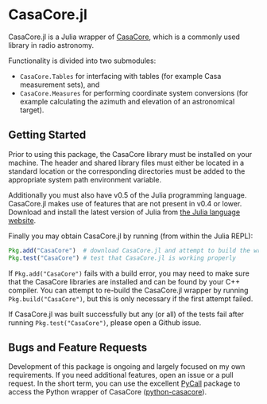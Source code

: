 # CasaCore.jl

CasaCore.jl is a Julia wrapper of [CasaCore](http://casacore.github.io/casacore/), which is a
commonly used library in radio astronomy.

Functionality is divided into two submodules:

* `CasaCore.Tables` for interfacing with tables (for example Casa measurement sets), and
* `CasaCore.Measures` for performing coordinate system conversions (for example calculating the
  azimuth and elevation of an astronomical target).

## Getting Started

Prior to using this package, the CasaCore library must be installed on your machine. The header and
shared library files must either be located in a standard location or the corresponding directories
must be added to the appropriate system path environment variable.

Additionally you must also have v0.5 of the Julia programming language. CasaCore.jl makes use of
features that are not present in v0.4 or lower. Download and install the latest version of Julia
from [the Julia language website](http://julialang.org/).

Finally you may obtain CasaCore.jl by running (from within the Julia REPL):
``` julia
Pkg.add("CasaCore")  # download CasaCore.jl and attempt to build the wrapper
Pkg.test("CasaCore") # test that CasaCore.jl is working properly
```

If `Pkg.add("CasaCore")` fails with a build error, you may need to make sure that the CasaCore
libraries are installed and can be found by your C++ compiler. You can attempt to re-build the
CasaCore.jl wrapper by running `Pkg.build("CasaCore")`, but this is only necessary if the first
attempt failed.

If CasaCore.jl was built successfully but any (or all) of the tests fail after running
`Pkg.test("CasaCore")`, please open a Github issue.

## Bugs and Feature Requests

Development of this package is ongoing and largely focused on my own requirements.  If you need
additional features, open an issue or a pull request.  In the short term, you can use the excellent
[PyCall](https://github.com/stevengj/PyCall.jl) package to access the Python wrapper of CasaCore
([python-casacore](https://github.com/casacore/python-casacore)).

